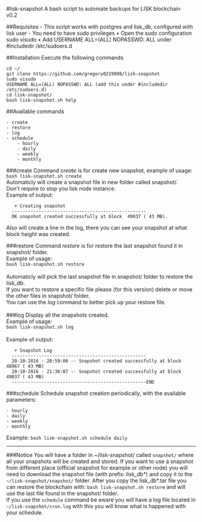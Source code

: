 #lisk-snapshot
A bash script to automate backups for LISK blockchain<br>
v0.2


##Requisites
    - This script works with postgres and lisk_db, configured with lisk user
    - You need to have sudo privileges
    •	Open the sudo configuration
sudo visudo
•	Add USERNAME ALL=(ALL) NOPASSWD: ALL under #includedir /etc/sudoers.d


    

##Installation
Execute the following commands
```
cd ~/
git clone https://github.com/gregory0219998/lisk-snapshot
sudo visudo
USERNAME ALL=(ALL) NOPASSWD: ALL (add this under #includedir /etc/sudoers.d)
cd lisk-snapshot/
bash lisk-snapshot.sh help
```
##Available commands

    - create
    - restore
    - log
    - schedule
		- hourly
		- daily
		- weekly
		- monthly

###create
Command _create_ is for create new snapshot, example of usage:<br>
`bash lisk-snapshot.sh create`<br>
Automaticly will create a snapshot file in new folder called snapshot/.<br>
Don't require to stop you lisk node instance.<br>
Example of output:<br>
```
   + Creating snapshot                                
  -------------------------------------------------- 
  OK snapshot created successfully at block  49037 ( 43 MB).
```
Also will create a line in the log, there you can see your snapshot at what block height was created.<br>

###restore
Command _restore_ is for restore the last snapshot found it in snapshot/ folder.<br>
Example of usage:<br>
`bash lisk-snapshot.sh restore`<br>
<br>
Automaticly will pick the last snapshot file in snapshot/ folder to restore the lisk_db.<br>
If you want to restore a specific file please (for this version) delete or move the other files in snapshot/ folder.<br>
You can use the _log_ command to better pick up your restore file.<br>
<br>
###log
Display all the snapshots created. <br>
Example of usage:<br>
`bash lisk-snapshot.sh log`<br>
<br>
Example of output:<br>
```
   + Snapshot Log                                                                  
  --------------------------------------------------                               
  20-10-2016 - 20:59:06 -- Snapshot created successfully at block  48967 ( 43 MB)  
  20-10-2016 - 21:36:07 -- Snapshot created successfully at block  49037 ( 43 MB)  
  --------------------------------------------------END                            
```

###schedule
Schedule snapshot creation periodically, with the available parameters:

    - hourly
    - daily
    - weekly
    - monthly

Example: `bash lisk-snapshot.sh schedule daily`
<br>

-------------------------------------------------------------

###Notice
You will have a folder in ~/lisk-snapshot/ called `snapshot/` where all your snapshots will be created and stored.
If you want to use a snapshot from different place (official snapshot for example or other node) you will need to download the snapshot file (with prefix: lisk_db*) and copy it to the `~/lisk-snapshot/snapshot/` folder.
After you copy the lisk_db*.tar file you can restore the blockchain with: `bash lisk-snapshot.sh restore` and will use the last file found in the snapshot/ folder.<br>
If you use the `schedule` command be aware you will have a log file located in `~/lisk-snapshot/cron.log` with this you will know what is happened with your schedule.


